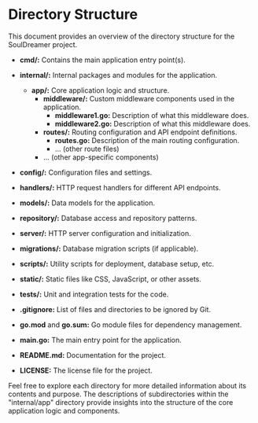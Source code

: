 # Directory Structure

This document provides an overview of the directory structure for the SoulDreamer project.

- **cmd/:** Contains the main application entry point(s).

- **internal/:** Internal packages and modules for the application.
  - **app/:** Core application logic and structure.
    - **middleware/:** Custom middleware components used in the application.
      - **middleware1.go:** Description of what this middleware does.
      - **middleware2.go:** Description of what this middleware does.
    - **routes/:** Routing configuration and API endpoint definitions.
      - **routes.go:** Description of the main routing configuration.
      - ... (other route files)
    - ... (other app-specific components)

- **config/:** Configuration files and settings.

- **handlers/:** HTTP request handlers for different API endpoints.

- **models/:** Data models for the application.

- **repository/:** Database access and repository patterns.

- **server/:** HTTP server configuration and initialization.

- **migrations/:** Database migration scripts (if applicable).

- **scripts/:** Utility scripts for deployment, database setup, etc.

- **static/:** Static files like CSS, JavaScript, or other assets.

- **tests/:** Unit and integration tests for the code.

- **.gitignore:** List of files and directories to be ignored by Git.

- **go.mod** and **go.sum:** Go module files for dependency management.

- **main.go:** The main entry point for the application.

- **README.md:** Documentation for the project.

- **LICENSE:** The license file for the project.

Feel free to explore each directory for more detailed information about its contents and purpose. The descriptions of subdirectories within the "internal/app" directory provide insights into the structure of the core application logic and components.
